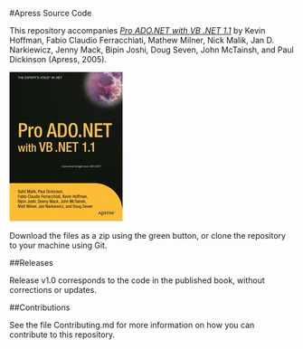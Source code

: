 #Apress Source Code

This repository accompanies [*Pro ADO.NET with VB .NET 1.1*](http://www.apress.com/9781590594346) by Kevin Hoffman, Fabio Claudio Ferracchiati, Mathew Milner, Nick Malik, Jan D. Narkiewicz, Jenny Mack, Bipin Joshi, Doug Seven, John McTainsh, and Paul Dickinson (Apress, 2005).

![Cover image](9781590594346.jpg)

Download the files as a zip using the green button, or clone the repository to your machine using Git.

##Releases

Release v1.0 corresponds to the code in the published book, without corrections or updates.

##Contributions

See the file Contributing.md for more information on how you can contribute to this repository.
